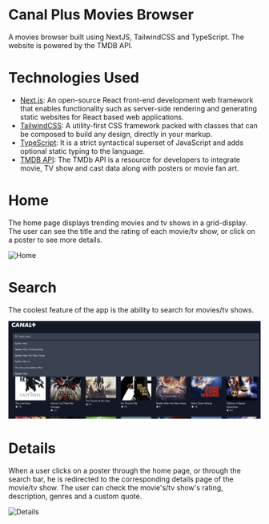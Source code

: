 # Canal Plus Movies Browser

A movies browser built using NextJS, TailwindCSS and TypeScript. The website is powered by the TMDB API.

# Technologies Used

- [Next.js](https://nextjs.org/): An open-source React front-end development web framework that enables functionality such as server-side rendering and generating static websites for React based web applications.
- [TailwindCSS](https://tailwindcss.com):  A utility-first CSS framework packed with classes that can be composed to build any design, directly in your markup.
- [TypeScript](https://www.typescriptlang.org/): It is a strict syntactical superset of JavaScript and adds optional static typing to the language.
- [TMDB API](https://developers.themoviedb.org/3/): The TMDb API is a resource for developers to integrate movie, TV show and cast data along with posters or movie fan art.

# Home

The home page displays trending movies and tv shows in a grid-display. The user can see the title and the rating of each movie/tv show, or click on a poster to see more details.

![Home](docs/home.png)

# Search

The coolest feature of the app is the ability to search for movies/tv shows.

![Search](docs/search.png)

# Details

When a user clicks on a poster through the home page, or through the search bar, he is redirected to the corresponding details page of the movie/tv show. The user can check the movie's/tv show's rating, description, genres and a custom quote.

![Details](docs/details.png)

